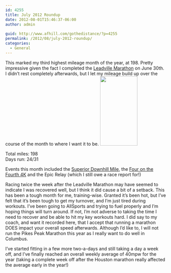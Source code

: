 ```yaml
---
id: 4255
title: July 2012 Roundup
date: 2012-08-01T15:46:37-06:00
author: admin
  
guid: http://www.afhill.com/gothedistance/?p=4255
permalink: /2012/08/july-2012-roundup/
categories:
  - General
---
```

This marked my third highest mileage month of the year, at 198. Pretty impressive given the fact I completed the [Leadville Marathon](http://www.afhill.com/gothedistance/2012/07/leadville-trail-marathon-race-report/) on June 30th. I didn&#8217;t rest completely afterwards, but I let my mileage build up over the course of the month to where I want it to be. [<img src="http://www.afhill.com/gothedistance/wp-content/uploads/2012/08/weeklymiles.png" alt="" title="July weekly miles" width="117" height="217" class="alignright size-full wp-image-4260" />](http://www.afhill.com/gothedistance/wp-content/uploads/2012/08/weeklymiles.png)

Total miles: 198  
Days run: 24/31

Events this month included the [Superior Downhill Mile](http://www.afhill.com/gothedistance/2012/07/the-superior-downhill-mile-race-report/), the [Four on the Fourth 4K](http://www.afhill.com/gothedistance/2012/07/four-on-the-fourth-4k-race-report/) and the Epic Relay (which I still owe a race report for!)

Racing twice the week after the Leadville Marathon may have seemed to indicate I was recovered well, but I think it did cause a bit of a setback. This has been a tough month for me, training-wise. Granted it&#8217;s been hot, but I&#8217;ve felt that it&#8217;s been tough to get my turnover, and I&#8217;m just tired during workouts. I&#8217;ve been going to AllSports and trying to fuel properly and I&#8217;m hoping things will turn around. If not, I&#8217;m not adverse to taking the time I need to recover and be able to hit my key workouts hard. I did say to my coach, and want it recorded here, that I accept that running a marathon DOES impact your overall speed afterwards. Although I&#8217;d like to, I will not run the Pikes Peak Marathon this year as I really want to do well in Columbus. 

I&#8217;ve started fitting in a few more two-a-days and still taking a day a week off, and I&#8217;ve finally reached an overall weekly average of 40mpw for the year (taking a complete week off after the Houston marathon really affected the average early in the year!)
